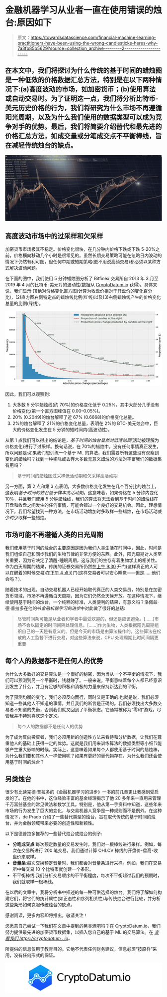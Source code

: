 # 金融机器学习从业者一直在使用错误的烛台:原因如下

> 原文：<https://towardsdatascience.com/financial-machine-learning-practitioners-have-been-using-the-wrong-candlesticks-heres-why-7a3fb85b5629?source=collection_archive---------2----------------------->

## 在本文中，我们将探讨为什么传统的基于时间的蜡烛图是一种低效的价格数据汇总方法，特别是在以下两种情况下:(a)高度波动的市场，如加密货币；(b)使用算法或自动交易时。为了证明这一点，我们将分析比特币-美元历史价格的行为，我们将研究为什么市场不再遵循阳光周期，以及为什么我们使用的数据类型可以成为竞争对手的优势。最后，我们将简要介绍替代和最先进的价格汇总方法，如成交量或分笔成交点不平衡棒线，旨在减轻传统烛台的缺点。

![](img/2729a4fda4d23f65abe79de96a6bbd86.png)

## 高度波动市场中的过采样和欠采样

加密货币市场极其不稳定。价格变化很快，在几分钟内价格下跌或下跌 5-20%之前，价格横向移动几个小时是很常见的。虽然长期交易策略可能在忽略日内波动的情况下仍然有利可图，但任何中期或短期策略(更不用说高频交易)都必须以某种方式解决波动问题。

在下面的图中，我们使用 5 分钟蜡烛图分析了 Bitfinex 交易所自 2013 年 3 月至 2019 年 4 月的比特币-美元对的波动性(数据从 [CryptoDatum.io](https://cryptodatum.io) 获得)。具体来说，我们显示:(1)绝对价格变化直方图(计算为收盘价相对于开盘价的变化百分比)，(2)直方图右侧特定点的蜡烛线比例(红线)以及(3)右侧蜡烛线产生的价格变化总量的比例(绿线)。

![](img/de5f160440e1644cfbeb8650380a4783.png)

因此，我们可以观察到:

1.  大多数 5 分钟蜡烛线(约 70%)的价格变化低于 0.25%，其中大部分几乎没有价格变化(第一个直方图峰值在 0.00–0.05%)。
2.  20% (0.2049)的烛台解释了近 67% (0.6668)的价格变化总量。
3.  2%的烛台解释了 21%的价格变化总量，表明在 2%的 BTC-美元烛台中，巨大的价格变化发生在 5 分钟的短时间内(高波动性)。

从第 1 点我们可以得出的结论是，*基于时间的烛台显然对低活动期*(活动被理解为价格变化)进行了过采样。换句话说，在 70%的蜡烛中，没有任何事情真正发生，所以问题是:如果我们想训练一个基于 ML 的算法，我们需要所有这些没有观察到变化的蜡烛吗？找到一种移除或丢弃大多数无意义蜡烛的方法对丰富我们的数据集有用吗？

> 基于时间的蜡烛图过采样低活动期和欠采样高活动期

另一方面，第 2 点和第 3 点表明，大多数价格变化发生在几个百分比的烛台上，这表明*基于时间的烛台低于样本高活动期*。这意味着，如果价格在 5 分钟内变化 10%，并且我们使用 5 分钟蜡烛线，我们的算法将无法看到基于时间的蜡烛线在开盘和收盘之间发生的任何事情，可能会错过一个良好的交易机会。因此，理想情况下，我们希望找到一种方法，在市场活动增加时多取样一些蜡烛，在市场活动减少时少取样一些蜡烛。

## 市场可能不再遵循人类的日光周期

我们使用基于时间的烛台的主要原因是因为我们人类生活在时间中，因此，时间是我们组织自己和同步我们的生物节律的非常方便的东西。此外，阳光周期对人类至关重要，因为它决定了清醒-睡眠周期，这与我们的生存有着生物学上的相关性。作为白天周期的结果，传统的证券交易所仍然[在上午 9:30](https://www.worldtimezone.com/markets24.php) 开门(这样真正的人可以在醒着的时候交易)[在下午 4 点](https://www.worldtimezone.com/markets24.php)关门(这样交易者可以安心睡觉——但是……他们会吗？).

随着技术的出现，自动交易机器人已经开始取代真正的人类交易员，特别是在加密货币领域，市场不再遵循白天周期，因为它们仍然全天候开放。在这种情况下，继续使用基于时间的烛台，一个纯粹的标准，人类便利的结果，有意义吗？洛佩兹·德·普拉多在他的书*金融机器学习的进步*中对此做了很好的总结:

> 尽管时间条可能是从业者和学者中最受欢迎的，但还是应该避免。[……]市场不会以固定的时间间隔处理信息。[……]作为生物，人类根据阳光周期组织自己的一天是有意义的。但是今天的市场是由算法操作的，这些算法在松散的人工监督下进行交易，对这些算法来说，CPU 处理周期比时间间隔更重要

## 每个人的数据都不是任何人的优势

为什么大多数好的交易算法是一个很好的秘密，因为当从一个不平衡的情况下，我们可以预测到另一个平衡时，钱就赚了。一般来说，平衡意味着每个人都已经意识到发生了什么，并且有足够的积极和消极的力量来保持新达到的平衡。

为了预测均衡的变化，我们必须反向而行，同时又是正确的:也就是说，我们必须知道一些其他人不知道的事情，并且我们的断言是正确的。我们必须找出大多数交易者不知道的失衡，否则我们就又回到了平衡状态。它通常被称为“零和”游戏，尽管我并不特别喜欢这个定义。

> 每个人的数据都不是任何人的优势

为了成为反向投资者，我们必须用新的创造性方法来看待和分析数据，让我们在尊重他人的基础上获得一定的优势。这就是我们用来训练算法的数据类型等小细节能够产生重大影响的时候。实际上，这意味着如果每个人都使用基于时间的蜡烛棒，为什么我们要和其他人一样使用呢？如果有更好的替代物存在，为什么我们还会使用基于时间的烛台？

## 另类烛台

很少有比读完德·普拉多的《金融机器学习的进步》一书的前几章更让我感到受启发的了。在他的书中，这位经验丰富的基金经理揭示了他 20 多年来一直用来管理千万富翁基金的常见做法和数学工具。特别是，他从第一手资料中知道，这些年来市场的行为发生了巨大的变化，与交易机器人竞争是一种规则而不是例外。在这种情况下，de Prado 介绍了一些替代类型的烛台，旨在取代传统的基于时间的烛台，并为金融领域带来必要的创造性和新颖性。

以下是德普拉多推荐的一些替代烛台或烛台的例子:

*   **分笔成交点**:每次预定数量的交易发生时，我们对一根棒线进行采样。例如，每次在交易所进行 200 笔交易，我们通过计算 OHLCV 棒线的开盘价-盘高-收盘价来取样。
*   **音量条**:每次交换预定音量时，我们都会对音量条进行采样。例如，我们在交易所中每交易 10 个比特币就创建一个条形。
*   不平衡棒线:我们分析交易顺序的不平衡程度，每次不平衡超过我们的预期时，我们就取样一根棒线。

在以后的文章中，我将分析书中描述的每一种可供选择的烛台。我们将了解如何构建它们，将它们的统计属性(如正态性和序列相关性)与传统烛台进行比较，并分析这些条形如何克服传统烛台的缺点。

感谢阅读，更多内容即将推出，敬请关注！

您愿意自己尝试一下我们在文章中提到的另类酒吧吗？在 CryptoDatum.io，我们努力提供最先进的加密货币数据集，以插入您自己的基于 ML 的交易算法。在 [*查看我们 https://cryptodatum . io*](https://cryptodatum.io)*。*

所提供的信息仅用于教育目的。它绝不代表任何财务建议，信息必须“按原样”采用，没有任何形式的保证。

[![](img/d07d8bd7226f1973f221fd8b4552c5cf.png)](https://cryptodatum.io)